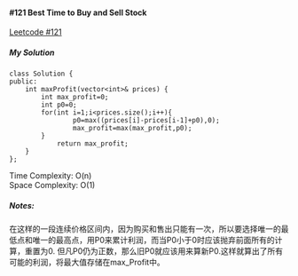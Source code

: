 #### #121 Best Time to Buy and Sell Stock
[Leetcode #121](https://leetcode.com/problems/best-time-to-buy-and-sell-stock/)  

##### My Solution
```
class Solution {
public:
    int maxProfit(vector<int>& prices) {
        int max_profit=0;
        int p0=0;
        for(int i=1;i<prices.size();i++){
                p0=max((prices[i]-prices[i-1]+p0),0);
                max_profit=max(max_profit,p0);
        }
            return max_profit;
    }
};
```
Time Complexity: O(n)  
Space Complexity: O(1)  

##### Notes:
在这样的一段连续价格区间内，因为购买和售出只能有一次，所以要选择唯一的最低点和唯一的最高点，用P0来累计利润，而当P0小于0时应该抛弃前面所有的计算，重置为0. 但凡P0仍为正数，那么旧P0就应该用来算新P0.这样就算出了所有可能的利润，将最大值存储在max_Profit中。  

